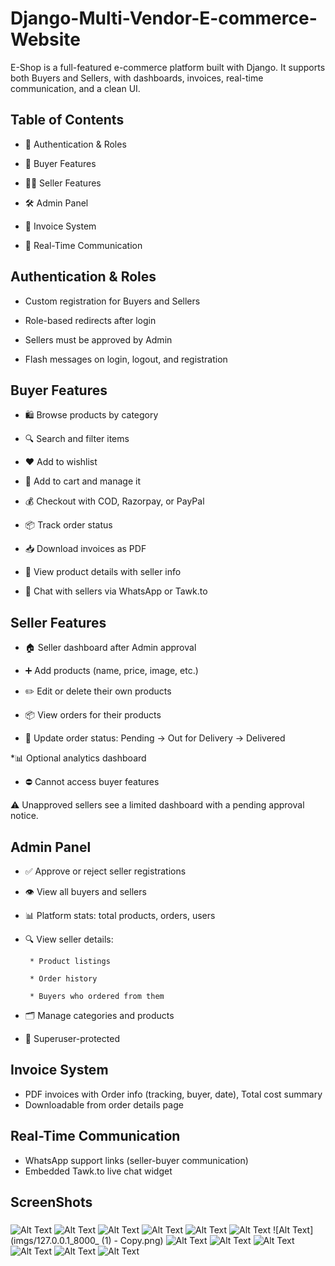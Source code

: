# Django-Multi-Vendor-E-commerce-Website
E-Shop is a full-featured e-commerce platform built with Django. It supports both Buyers and Sellers, with dashboards, invoices, real-time communication, and a clean UI.

 ## Table of Contents
 
 * 🔐 Authentication & Roles
 
 * 🧍 Buyer Features

 * 🧑‍💼 Seller Features

 * 🛠️ Admin Panel

 * 📄 Invoice System

 * 💬 Real-Time Communication

 ## Authentication & Roles
 
* Custom registration for Buyers and Sellers

* Role-based redirects after login

* Sellers must be approved by Admin

* Flash messages on login, logout, and registration

##  Buyer Features

* 🛍️ Browse products by category

* 🔍 Search and filter items

* ❤️ Add to wishlist

* 🛒 Add to cart and manage it

* 💰 Checkout with COD, Razorpay, or PayPal

* 📦 Track order status

* 📥 Download invoices as PDF

* 👀 View product details with seller info

* 💬 Chat with sellers via WhatsApp or Tawk.to

##  Seller Features

* 🏠 Seller dashboard after Admin approval

* ➕ Add products (name, price, image, etc.)

* ✏️ Edit or delete their own products

* 📦 View orders for their products

* 🔄 Update order status: Pending → Out for Delivery → Delivered

*📊 Optional analytics dashboard

* ⛔ Cannot access buyer features

⚠️ Unapproved sellers see a limited dashboard with a pending approval notice.

## Admin Panel

* ✅ Approve or reject seller registrations

* 👁️ View all buyers and sellers

* 📊 Platform stats: total products, orders, users

* 🔍 View seller details:

       * Product listings

       * Order history

       * Buyers who ordered from them

* 🗂️ Manage categories and products

* 🔐 Superuser-protected

## Invoice System

* PDF invoices with Order info (tracking, buyer, date), Total cost summary
* Downloadable from order details page

## Real-Time Communication

* WhatsApp support links (seller-buyer communication)
* Embedded Tawk.to live chat widget

## ScreenShots
### 
![Alt Text](imgs/127.0.0.1_8000_register_.png)
![Alt Text](imgs/127.0.0.1_8000_seller-dashboard_.png)
![Alt Text](imgs/127.0.0.1_8000_seller-home_(1).png)
![Alt Text](imgs/127.0.0.1_8000_seller-home_.png)
![Alt Text](imgs/127.0.0.1_8000_add-product_png)
![Alt Text](imgs/127.0.0.1_8000_seller-orders_.png)
![Alt Text](imgs/127.0.0.1_8000_ (1) - Copy.png)
![Alt Text](imgs/127.0.0.1_8000_collections.png)
![Alt Text](imgs/127.0.0.1_8000_cart_.png)
![Alt Text](imgs/127.0.0.1_8000_wishlist.png)
![Alt Text](imgs/127.0.0.1_8000_checkout.png)
![Alt Text](imgs/127.0.0.1_8000_adminpanel_dashboard_.png)
![Alt Text](imgs/127.0.0.1_8000_adminpanel_sellers_.png)









